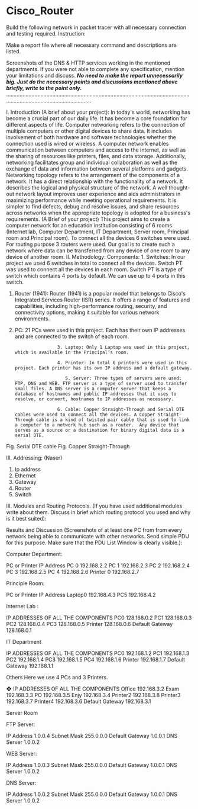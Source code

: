 # Cisco_Router
Build the following network in packet tracer with all necessary connection and testing required.
Instruction:


Make a report file where all necessary command and descriptions are listed.

Screenshots of the DNS & HTTP services working in the mentioned departments.
If you were not able to complete any specification, mention your limitations and discuss.
***No need to make the report unnecessarily big. Just do the necessary points and discussions mentioned above briefly, write to the point only.***
………………………………………………………………………………………………………………………………………………………………

I.	Introduction (A brief about your project):
       In today's world, networking has become a crucial part of our daily life. It has become a core foundation for different aspects of life. Computer networking refers to the connection of multiple computers or other digital devices to share data. It includes involvement of  both hardware and software technologies whether the connection used is wired or wireless. A computer network enables communication between computers and access to the internet, as well as the sharing of resources like printers, files, and data storage. Additionally, networking facilitates group and individual collaboration as well as the exchange of data and information between several platforms and gadgets.
              Networking topology refers to the arrangement of the components of a network. It has a direct relationship with the functionality of a network. It describes the logical and physical structure of the network. A well thought-out network layout improves user experience and aids administrators in maximizing performance while meeting operational requirements. It is simpler to find defects, debug and resolve issues, and share resources across networks when the appropriate topology is adopted for a business's requirements. (A Brief of your project)
                         This project aims to create a computer network for an education institution        consisting of 6 rooms (Internet lab, Computer Department, IT Department, Server room, Principal room and Principal room). To connect all the devices 6 switches were used. For routing purpose 3 routers were used. Our goal is to create such a network where data can be transferred from any device of one room to any device of another room. 
II.	Methodology:
Components:
           1. Switches:  In our project we used 6 switches in total to connect all the devices. Switch PT was used to connect all the devices in each room. Switch PT is a type of switch which contains 4 ports by default. We can use up to 4 ports in this switch.
 
1. Router (1941):   Router (1941) is a popular model that belongs to Cisco's Integrated Services Router (ISR) series. It offers a range of features and capabilities, including high-performance routing, security, and connectivity options, making it suitable for various network environments.    
  	            
2. PC: 21 PCs were used in this project. Each has their own IP addresses and are connected to the switch of each room.
 
        	           3. Laptop: Only 1 Laptop was used in this project, which is available in the Principal’s room.
 
        	           4. Printer: In total 6 printers were used in this project. Each printer has its own IP address and a default gateway.
 
                          5. Server: Three types of servers were used: FTP, DNS and WEB. FTP server is a type of server used to transfer small files. A DNS server is a computer server that keeps a database of hostnames and public IP addresses that it uses to resolve, or convert, hostnames to IP addresses as necessary.
 
        	           6. Cable: Copper Straight-Through and Serial DTE cables were used to connect all the devices. A Copper Straight-Through cable is a kind of twisted pair cable that is used to link a computer to a network hub such as a router.  Any device that serves as a source or a destination for binary digital data is a serial DTE.

  
Fig. Serial DTE cable                                                           Fig. Copper Straight-Through

III. Addressing: (Naser)
1.	Ip address
2.	Ethernet
3.	Gateway
4.	Router
5.	 Switch


III.	Modules and Routing Protocols. (If you have used additional modules write about them. Discuss in brief which routing protocol you used and why is it best suited):
     
Results and Discussion (Screenshots of at least one PC from from every network being able to communicate with other networks. Send simple PDU for this purpose. Make sure that the PDU List Window is clearly visible.):









Computer Department:

PC or Printer	IP Address
PC 0	192.168.2.2
PC 1	192.168.2.3
PC 2	192.168.2.4
PC 3	192.168.2.5
PC 4	192.168.2.6
Printer 0	192.168.2.7

Principle Room:

PC or Printer	IP Address
Laptop0	192.168.4.3
PC5	192.168.4.2


Internet Lab :

IP ADDRESSES OF ALL THE COMPONENTS
PC0	128.168.0.2
PC1	128.168.0.3
PC2	128.168.0.4
PC3	128.168.0.5
Printer	128.168.0.6
Default Gateway	128.168.0.1


IT Department 

IP ADDRESSES OF ALL THE COMPONENTS
PC0	192.168.1.2
PC1	192.168.1.3
PC2	192.168.1.4
PC3	192.168.1.5
PC4	192.168.1.6
Printer	192.168.1.7
Default Gateway	192.168.1.1







Others
Here we use 4 PCs and 3 Printers.

❖	IP ADDRESSES OF ALL THE COMPONENTS
Office	192.168.3.2
Exam	192.168.3.3
PO	192.168.3.5
Enjy	192.168.3.4
Printer2	192.168.3.8
          Printer3	          192.168.3.7
          Printer4	          192.168.3.6
          Default Gateway	          192.168.3.1

Server Room

FTP Server:


IP Address	1.0.0.4
Subnet Mask	255.0.0.0
Default Gateway	1.0.0.1
DNS Server	1.0.0.2


WEB Server:


IP Address	1.0.0.3
Subnet Mask	255.0.0.0
Default Gateway	1.0.0.1
DNS Server	1.0.0.2


DNS Server:


IP Address	1.0.0.2
Subnet Mask	255.0.0.0
Default Gateway	1.0.0.1
DNS Server	1.0.0.2

